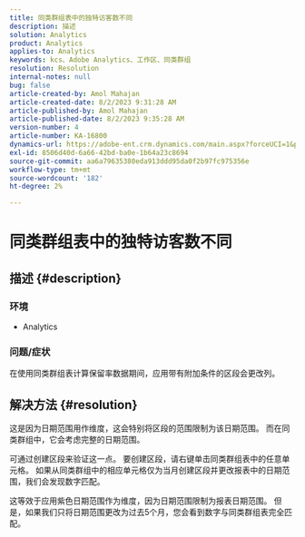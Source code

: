 ```yaml
---
title: 同类群组表中的独特访客数不同
description: 描述
solution: Analytics
product: Analytics
applies-to: Analytics
keywords: kcs、Adobe Analytics、工作区、同类群组
resolution: Resolution
internal-notes: null
bug: false
article-created-by: Amol Mahajan
article-created-date: 8/2/2023 9:31:28 AM
article-published-by: Amol Mahajan
article-published-date: 8/2/2023 9:35:28 AM
version-number: 4
article-number: KA-16800
dynamics-url: https://adobe-ent.crm.dynamics.com/main.aspx?forceUCI=1&pagetype=entityrecord&etn=knowledgearticle&id=0ff79d59-1731-ee11-bdf3-6045bd006b3d
exl-id: 8506d40d-6a66-42bd-ba0e-1b64a23c8694
source-git-commit: aa6a79635380eda913ddd95da0f2b97fc975356e
workflow-type: tm+mt
source-wordcount: '182'
ht-degree: 2%

---
```


# 同类群组表中的独特访客数不同

## 描述 {#description}


### <b>环境</b>

- Analytics




### <b>问题/症状</b>

在使用同类群组表计算保留率数据期间，应用带有附加条件的区段会更改列。


## 解决方法 {#resolution}


这是因为日期范围用作维度，这会特别将区段的范围限制为该日期范围。 而在同类群组中，它会考虑完整的日期范围。

可通过创建区段来验证这一点。 要创建区段，请右键单击同类群组表中的任意单元格。 如果从同类群组中的相应单元格仅为当月创建区段并更改报表中的日期范围，我们会发现数字匹配。

这等效于应用紫色日期范围作为维度，因为日期范围限制为报表日期范围。 但是，如果我们只将日期范围更改为过去5个月，您会看到数字与同类群组表完全匹配。
